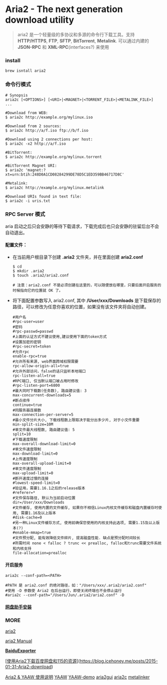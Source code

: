 # Aria2 - The next generation download utility

> aria2 是一个轻量级的多协议和多源的命令行下载工具。支持 **HTTP/HTTPS**, **FTP**, **SFTP**, **BitTorrent**, **Metalink**. 可以通过内建的 **JSON-RPC** 和 **XML-RPC**(interfaces?) 来使用

### install

```
brew isntall aria2
```

### 命令行模式

```
# Synopsis
aria2c [<OPTIONS>] [<URI>|<MAGNET>|<TORRENT_FILE>|<METALINK_FILE>]  ...

#Download from WEB:
$ aria2c http://example.org/mylinux.iso

#Download from 2 sources:
$ aria2c http://a/f.iso ftp://b/f.iso

#Download using 2 connections per host:
$ aria2c -x2 http://a/f.iso

#BitTorrent:
$ aria2c http://example.org/mylinux.torrent

#BitTorrent Magnet URI:
$ aria2c 'magnet:?xt=urn:btih:248D0A1CD08284299DE78D5C1ED359BB46717D8C'

#Metalink:
$ aria2c http://example.org/mylinux.metalink

#Download URIs found in text file:
$ aria2c -i uris.txt
```

### RPC Server 模式

aria 启动之后只会安静的等待下载请求，下载完成后也只会安静的驻留后台不会自动退出。

#### 配置文件：

- 在当前用户根目录下创建 **.aria2** 文件夹，并在里面创建 **aria2.conf**

  ```
  $ cd
  $ mkdir .aria2
  $ touch .aria2/aria2.conf

  # 注意：aria2.conf 不是必须创建在这里的，可以随便放在哪里，只要后面开启服务的时候指向它的位置就 OK 了。
  ```

- 将下面配置参数写入 aria2.conf, 其中 **/User/xxx/Downloads** 是下载保存的路径，可以修改为任意你喜欢的位置，如果没有该文件夹将自动创建。

  ```
  #用户名
  #rpc-user=user
  #密码
  #rpc-passwd=passwd
  #上面的认证方式不建议使用,建议使用下面的token方式
  #设置加密的密钥
  #rpc-secret=token
  #允许rpc
  enable-rpc=true
  #允许所有来源, web界面跨域权限需要
  rpc-allow-origin-all=true
  #允许外部访问，false的话只监听本地端口
  rpc-listen-all=true
  #RPC端口, 仅当默认端口被占用时修改
  #rpc-listen-port=6800
  #最大同时下载数(任务数), 路由建议值: 3
  max-concurrent-downloads=5
  #断点续传
  continue=true
  #同服务器连接数
  max-connection-per-server=5
  #最小文件分片大小, 下载线程数上限取决于能分出多少片, 对于小文件重要
  min-split-size=10M
  #单文件最大线程数, 路由建议值: 5
  split=10
  #下载速度限制
  max-overall-download-limit=0
  #单文件速度限制
  max-download-limit=0
  #上传速度限制
  max-overall-upload-limit=0
  #单文件速度限制
  max-upload-limit=0
  #断开速度过慢的连接
  #lowest-speed-limit=0
  #验证用，需要1.16.1之后的release版本
  #referer=*
  #文件保存路径, 默认为当前启动位置
  dir=/User/xxx/Downloads
  #文件缓存, 使用内置的文件缓存, 如果你不相信Linux内核文件缓存和磁盘内置缓存时使用, 需要1.16及以上版本
  #disk-cache=0
  #另一种Linux文件缓存方式, 使用前确保您使用的内核支持此选项, 需要1.15及以上版本(?)
  #enable-mmap=true
  #文件预分配, 能有效降低文件碎片, 提高磁盘性能. 缺点是预分配时间较长
  #所需时间 none < falloc ? trunc << prealloc, falloc和trunc需要文件系统和内核支持
  file-allocation=prealloc
  ```

#### 开启服务

```
aria2c --conf-path=<PATH>

#PATH 是 aria2.conf 的绝对路径，如："/Users/xxx/.aria2/aria2.conf"
#使用 -D 参数使 Aria2 在后台运行，即使关闭终端也不会停止运行
#aria2c --conf-path="/Users/Jun/.aria2/aria2.conf" -D
```

#### [网盘助手安装](https://github.com/acgotaku/BaiduExporter)

### MORE

[aria2](https://aria2.github.io/)

[aria2 Manual](https://aria2.github.io/manual/en/html/)

[**BaiduExporter**](https://github.com/acgotaku/BaiduExporter)

[[使用Aria2下载百度网盘和115的资源](https://blog.icehoney.me/posts/2015-01-31-Aria2-download)](https://blog.icehoney.me/posts/2015-01-31-Aria2-download)

[Aria2 & YAAW 使用说明](http://aria2c.com/usage.html)
[YAAW](http://binux.github.io/yaaw/)
[YAAW-demo](http://binux.github.io/yaaw/demo/)
[aria2gui](https://github.com/yangshun1029/aria2gui)
[aria2c](http://aria2c.com/)
[metalinker](http://www.metalinker.org/)